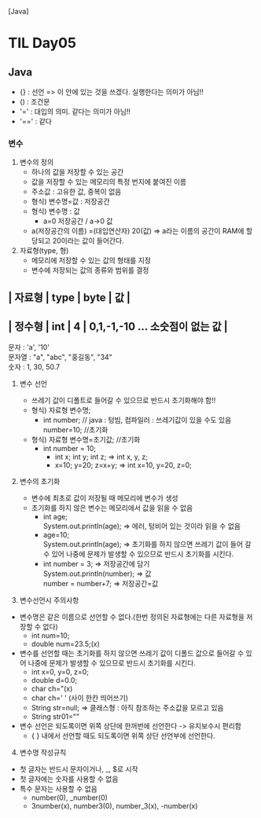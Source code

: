 [Java]
# TIL Day05

## Java
- {} : 선언 => 이 안에 있는 것을 쓰겠다. 실행한다는 의미가 아님!!
- () : 조건문
- '=' : 대입의 의미. 같다는 의미가 아님!!
- '==' : 같다

### 변수
1. 변수의 정의
    - 하나의 값을 저장할 수 있는 공간
    - 값을 저장할 수 있는 메모리의 특정 번지에 붙여진 이름
    - 주소값 : 고유한 값, 중복이 없음
    - 형식) 변수명=값 : 저장공간
    - 형식) 변수명 : 값
      - a=0  저장공간  /  a->0 값
    - a(저장공간의 이름) =(대입연산자) 20(값) => a라는 이름의 공간이 RAM에 할당되고 20이라는 값이 들어간다.
2. 자료형(type, 형)
    - 메모리에 저장할 수 있는 값의 형태를 지정
    - 변수에 저장되는 값의 종류와 범위를 결정

| 자료형 | type | byte | 값 |
-------------------------------
| 정수형 | int  | 4    | 0,1,-1,-10 ... 소숫점이 없는 값 |
---------------------------
문자 : 'a', '10' <br>
문자열 : "a", "abc", "홍길동", "34" <br>
숫자 : 1, 30, 50.7 <br>

1. 변수 선언 
    - 쓰레기 값이 디폴트로 들어갈 수 있으므로 반드시 초기화해야 함!!
    - 형식) 자료형 변수명;
      - int number;  // java :  텅빔,   컴파일러 : 쓰레기값이 있을 수도 있음
         number=10; //초기화
    - 형식) 자료형 변수명=초기값;  //초기화
      -  int number = 10;
         -  int x; int y; int z; =>  int x, y, z; 
         -  x=10; y=20; z=x+y; =>  int x=10, y=20, z=0;
2. 변수의 초기화
   - 변수에 최초로 값이 저장될 때 메모리에 변수가 생성
   - 초기화를 하지 않은 변수는 메모리에서 값을 읽을 수 없음
     - int age; <br> System.out.println(age); => 에러, 텅비어 있는 것이라 읽을 수 없음
     - age=10; <br> System.out.println(age); => 초기화를 하지 않으면 쓰레기 값이 들어 갈 수 있어 나중에 문제가 발생할 수 있으므로 반드시 초기화를 시킨다.
     - int number = 3; => 저장공간에 담기 <br> System.out.println(number); => 값 <br> number = number+7;  => 저장공간=값

3. 변수선언시 주의사항
  - 변수명은 같은 이름으로 선언할 수 없다.(한번 정의된 자료형에는 다른 자료형을 저장할 수 없다)
    - int num=10;
    - double num=23.5;(x)
  - 변수를 선언할 때는 초기화를 하지 않으면 쓰레기 값이 디폴드 값으로 들어갈 수 있어 나중에 문제가 발생할 수 있으므로 반드시 초기화를 시킨다.
    - int x=0, y=0, z=0;
    - double d=0.0;
    - char ch="(x)
    - char ch=' '  (사이 한칸 띄어쓰기)
    - String str=null; => 클래스형 : 아직 참조하는 주소값을 모르고 있음
    - String str01=""
  - 변수 선언은 되도록이면 위쪽 상단에 한꺼번에 선언한다 -> 유지보수시 편리함
    - { } 내에서 선언할 때도 되도록이면 위쪽 상단 선언부에 선언한다.
4. 변수명 작성규칙
  - 첫 글자는 반드시 문자이거나, _, $로 시작
  - 첫 글자에는 숫자를 사용할 수 없음
  - 특수 문자는 사용할 수 없음
    - number(0), _number(0)
    - 3number(x), number3(0), number_3(x), -number(x)   
